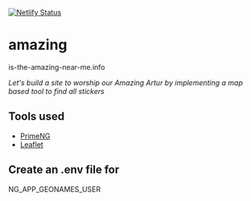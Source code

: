 [![Netlify Status](https://api.netlify.com/api/v1/badges/620920dc-6a06-4b1d-8cbe-cd873efd8e9c/deploy-status)](https://app.netlify.com/sites/is-the-amazing-near-me/deploys)

# amazing

is-the-amazing-near-me.info

_Let's build a site to worship our Amazing Artur by implementing a map based tool to find all stickers_

## Tools used

- [PrimeNG](https://primeng.org/)
- [Leaflet](https://github.com/bluehalo/ngx-leaflet)

## Create an .env file for
NG_APP_GEONAMES_USER 
